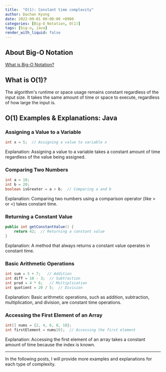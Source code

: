 ```yaml
---
title:  "O(1): Constant time complexity"
author: Dachan Kyong
date: 2022-09-01 00:00:00 +0900
categories: [Big-O Notation, O(1)]
tags: [big-o, java]
render_with_liquid: false
---
```


## **About Big-O Notation**
[What is Big-O Notation?](https://dachan-kyong.github.io/posts/about-big-O-notation/)

## **What is O(1)?**
The algorithm's runtime or space usage remains constant regardless of the input size. It takes the same amount of time or space to execute, regardless of how large the input is.


## **O(1) Examples & Explanations: Java**

### Assigning a Value to a Variable
```java
int x = 5;  // Assigning a value to variable x
```
Explanation: Assigning a value to a variable takes a constant amount of time regardless of the value being assigned.

### Comparing Two Numbers
```java
int a = 10;
int b = 20;
boolean isGreater = a > b;  // Comparing a and b
```
Explanation: Comparing two numbers using a comparison operator (like > or <) takes constant time.

### Returning a Constant Value
```java
public int getConstantValue() {
    return 42;  // Returning a constant value
}
```
Explanation: A method that always returns a constant value operates in constant time.

### Basic Arithmetic Operations
```java
int sum = 5 + 7;   // Addition
int diff = 10 - 3;  // Subtraction
int prod = 4 * 6;   // Multiplication
int quotient = 20 / 5;  // Division
```
Explanation: Basic arithmetic operations, such as addition, subtraction, multiplication, and division, are constant time operations.

### Accessing the First Element of an Array
```java
int[] nums = {2, 4, 6, 8, 10};
int firstElement = nums[0];  // Accessing the first element
```
Explanation: Accessing the first element of an array takes a constant amount of time because the index is known.



---
In the following posts, I will provide more examples and explanations for each type of complexity.

